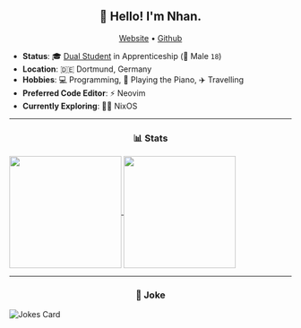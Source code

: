 <h2 align="center">👋 Hello! I'm Nhan.</h2>
<p align="center">
  <a href="https://nhanpham.vercel.app">Website</a> •
  <a href="https://github.com/Nitestack">Github</a>
</p>

- **Status**: 🎓 [Dual Student](https://www.learngermanonline.org/dual-studies-in-germany-for-international-students) in Apprenticeship (👨 Male `18`)
- **Location**: 🇩🇪 Dortmund, Germany
- **Hobbies**: 💻 Programming, 🎹 Playing the Piano, ✈️ Travelling
- **Preferred Code Editor**: ⚡ Neovim
- **Currently Exploring**: 🧑‍💻 NixOS

---

<h3 align="center">📊 Stats</h3>

<a href="https://github.com/Nitestack">
  <img height=200 align="center" src="https://github-readme-stats.vercel.app/api?username=Nitestack&count_private=true&theme=transparent&hide_border=true" />
</a>
<a href="https://github.com/Nitestack">
  <img height=200 align="center" src="https://github-readme-stats.vercel.app/api/top-langs/?username=Nitestack&theme=transparent&hide_border=true&layout=compact&langs_count=8&card_width=320" />
</a>

---

<h3 align="center">🤣 Joke</h3>

![Jokes Card](https://readme-jokes.vercel.app/api?hideBorder&theme=tokyonight)

